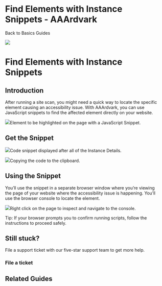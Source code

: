 # Find Elements with Instance Snippets - AAArdvark

Back to
				Basics				Guides

![](https://aaardvarkaccessibility.com/wp-content/uploads/2023/08/a11y-Help-Center-Icons_Setup-copy.png) 
# Find Elements with Instance Snippets

 

## Introduction

After running a site scan, you might need a quick way to locate the specific element causing an accessibility issue. With AAArdvark, you can use JavaScript snippets to find the affected element directly on your website.

![](https://aaardvarkaccessibility.com/wp-content/uploads/2024/04/image.png)Element to be highlighted on the page with a JavaScript Snippet.

## Get the Snippet

![](https://aaardvarkaccessibility.com/wp-content/uploads/2024/04/image-1.png)Code snippet displayed after all of the Instance Details.

![](https://aaardvarkaccessibility.com/wp-content/uploads/2024/04/image-2.png)Copying the code to the clipboard.

## Using the Snippet

You’ll use the snippet in a separate browser window where you’re viewing the page of your website where the accessibility issue is happening. You’ll use the browser console to locate the element.

![](https://aaardvarkaccessibility.com/wp-content/uploads/2024/04/3.png)Right click on the page to inspect and navigate to the console.

Tip: If your browser prompts you to confirm running scripts, follow the instructions to proceed safely.

## Still stuck?

File a support ticket with our five-star support team to get more help.

### File a ticket

  

## Related Guides

 

